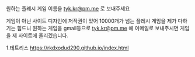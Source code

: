 원하는 플레시 게임 이름을 tyk.kr@pm.me 로 보내주세요


게임이 아닌 사이트 디자인에 저작권이 있어 10000개가 넘는 플레시 게임을 제가 다하기는 힘드니 원하는 게임을 gmail등으로 tyk.kr@pm.me 에 이메일로 보내주시면 게임을 제 사이트에 올리겠습니다.

1.테트리스 https://rkdxodud290.github.io/index.html
